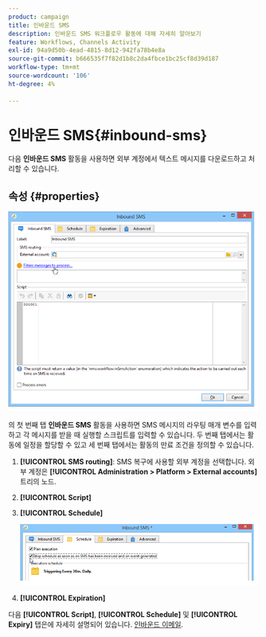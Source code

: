 ```yaml
---
product: campaign
title: 인바운드 SMS
description: 인바운드 SMS 워크플로우 활동에 대해 자세히 알아보기
feature: Workflows, Channels Activity
exl-id: 94a9d50b-4ead-4815-8d12-942fa78b4e8a
source-git-commit: b666535f7f82d1b8c2da4fbce1bc25cf8d39d187
workflow-type: tm+mt
source-wordcount: '106'
ht-degree: 4%

---
```


# 인바운드 SMS{#inbound-sms}



다음 **인바운드 SMS** 활동을 사용하면 외부 계정에서 텍스트 메시지를 다운로드하고 처리할 수 있습니다.

## 속성 {#properties}

![](assets/sms_rec_edit.png)

의 첫 번째 탭 **인바운드 SMS** 활동을 사용하면 SMS 메시지의 라우팅 매개 변수를 입력하고 각 메시지를 받을 때 실행할 스크립트를 입력할 수 있습니다. 두 번째 탭에서는 활동에 일정을 할당할 수 있고 세 번째 탭에서는 활동의 만료 조건을 정의할 수 있습니다.

1. **[!UICONTROL SMS routing]**: SMS 복구에 사용할 외부 계정을 선택합니다. 외부 계정은 **[!UICONTROL Administration > Platform > External accounts]** 트리의 노드.
1. **[!UICONTROL Script]**
1. **[!UICONTROL Schedule]**

   ![](assets/sms_rec_edit_2.png)

1. **[!UICONTROL Expiration]**

다음 **[!UICONTROL Script]**, **[!UICONTROL Schedule]** 및 **[!UICONTROL Expiry]** 탭은에 자세히 설명되어 있습니다. [인바운드 이메일](inbound-emails.md).
